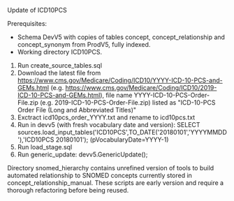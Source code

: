 Update of ICD10PCS

Prerequisites:
- Schema DevV5 with copies of tables concept, concept_relationship and concept_synonym from ProdV5, fully indexed.
- Working directory ICD10PCS.

1. Run create_source_tables.sql
2. Download the latest file from https://www.cms.gov/Medicare/Coding/ICD10/YYYY-ICD-10-PCS-and-GEMs.html (e.g. https://www.cms.gov/Medicare/Coding/ICD10/2019-ICD-10-PCS-and-GEMs.html), 
file name YYYY-ICD-10-PCS-Order-File.zip (e.g. 2019-ICD-10-PCS-Order-File.zip) listed as "ICD-10-PCS Order File (Long and Abbreviated Titles)"
3. Exctract icd10pcs_order_YYYY.txt and rename to icd10pcs.txt
4. Run in devv5 (with fresh vocabulary date and version): SELECT sources.load_input_tables('ICD10PCS',TO_DATE('20180101','YYYYMMDD'),'ICD10PCS 20180101'); (pVocabularyDate=YYYY-1)
5. Run load_stage.sql
6. Run generic_update: devv5.GenericUpdate();

Directory snomed_hierarchy contains unrefined version of tools to build automated relationship to SNOMED concepts currently stored in concept_relationship_manual. These scripts are early version and require a thorough refactoring before being reused.